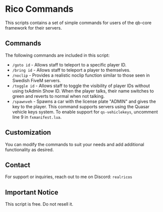 # Rico Commands

This scripts contains a set of simple commands for users of the qb-core framework for their servers.

## Commands

The following commands are included in this script:

- `/goto id` - Allows staff to teleport to a specific player ID.
- `/bring id` - Allows staff to teleport a player to themselves.
- `/noclip` - Provides a realistic noclip function similar to those seen in Swedish FiveM servers.
- `/toggle id` - Allows staff to toggle the visibility of player IDs without using txAdmin Show ID. When the player talks, their name switches to green and reverts to normal when not talking.
- `/spawnveh` - Spawns a car with the license plate "ADMIN" and gives the key to the player. This command supports servers using the Quasar vehicle keys system. To enable support for `qs-vehiclekeys`, uncomment line 9 in `fxmanifest.lua`.

## Customization

You can modify the commands to suit your needs and add additional functionality as desired.

## Contact

For support or inquiries, reach out to me on Discord: `realricos`

## Important Notice

This script is free. Do not resell it.
